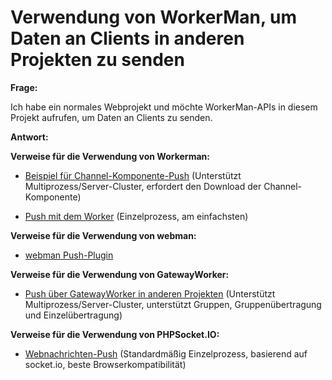 # Verwendung von WorkerMan, um Daten an Clients in anderen Projekten zu senden

**Frage:**

Ich habe ein normales Webprojekt und möchte WorkerMan-APIs in diesem Projekt aufrufen, um Daten an Clients zu senden.

**Antwort:**

**Verweise für die Verwendung von Workerman:**

- [Beispiel für Channel-Komponente-Push](../components/channel-examples.md) (Unterstützt Multiprozess/Server-Cluster, erfordert den Download der Channel-Komponente)

- [Push mit dem Worker](https://www.workerman.net/q/508) (Einzelprozess, am einfachsten)

**Verweise für die Verwendung von webman:**

- [webman Push-Plugin](https://www.workerman.net/plugin/2)

**Verweise für die Verwendung von GatewayWorker:**

- [Push über GatewayWorker in anderen Projekten](https://www.workerman.net/doc/gateway-worker/push-in-other-project.html) (Unterstützt Multiprozess/Server-Cluster, unterstützt Gruppen, Gruppenübertragung und Einzelübertragung)

**Verweise für die Verwendung von PHPSocket.IO:**

- [Webnachrichten-Push](https://www.workerman.net/web-sender) (Standardmäßig Einzelprozess, basierend auf socket.io, beste Browserkompatibilität)
